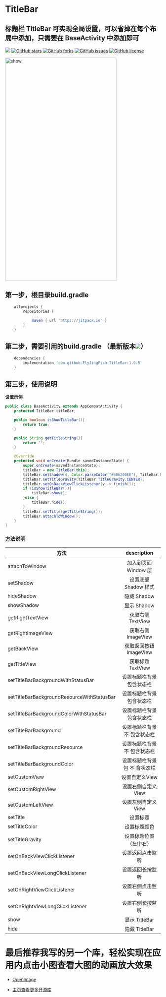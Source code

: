 # TitleBar
## 标题栏 TitleBar 可实现全局设置，可以省掉在每个布局中添加，只需要在 BaseActivity 中添加即可 

[![](https://jitpack.io/v/FlyJingFish/TitleBar.svg)](https://jitpack.io/#FlyJingFish/TitleBar)
[![GitHub stars](https://img.shields.io/github/stars/FlyJingFish/TitleBar.svg)](https://github.com/FlyJingFish/TitleBar/stargazers)
[![GitHub forks](https://img.shields.io/github/forks/FlyJingFish/TitleBar.svg)](https://github.com/FlyJingFish/TitleBar/network)
[![GitHub issues](https://img.shields.io/github/issues/FlyJingFish/TitleBar.svg)](https://github.com/FlyJingFish/TitleBar/issues)
[![GitHub license](https://img.shields.io/github/license/FlyJingFish/TitleBar.svg)](https://github.com/FlyJingFish/TitleBar/blob/master/LICENSE)


<img src="https://github.com/FlyJingFish/TitleBar/tree/master/screenshot/Screenshot_20230320_161148.jpg" width="360px" height="720px" alt="show" />


## 第一步，根目录build.gradle

```gradle
    allprojects {
        repositories {
            ...
            maven { url 'https://jitpack.io' }
        }
    }
```
## 第二步，需要引用的build.gradle （最新版本[![](https://jitpack.io/v/FlyJingFish/TitleBar.svg)](https://jitpack.io/#FlyJingFish/TitleBar)）

```gradle
    dependencies {
        implementation 'com.github.FlyJingFish:TitleBar:1.0.5'
    }
```
## 第三步，使用说明

**设置示例**

```java
public class BaseActivity extends AppCompatActivity {
    protected TitleBar titleBar;

    public boolean isShowTitleBar(){
        return true;
    }

    public String getTitleString(){
        return "";
    }

    @Override
    protected void onCreate(Bundle savedInstanceState) {
        super.onCreate(savedInstanceState);
        titleBar = new TitleBar(this);
        titleBar.setShadow(4, Color.parseColor("#406200EE"), TitleBar.ShadowType.GRADIENT);
        titleBar.setTitleGravity(TitleBar.TitleGravity.CENTER);
        titleBar.setOnBackViewClickListener(v -> finish());
        if (isShowTitleBar()){
            titleBar.show();
        }else {
            titleBar.hide();
        }
        titleBar.setTitle(getTitleString());
        titleBar.attachToWindow();
    }
}
```

### 方法说明

| 方法                                           |   description    |
|----------------------------------------------|:----------------:|
| attachToWindow                               |  加入到页面 Window 层  |
| setShadow                                    |  设置底部 Shadow 样式  |
| hideShadow                                   |    隐藏 Shadow     |
| showShadow                                   |    显示 Shadow     |
| getRightTextView                             |  获取右侧 TextView   |
| getRightImageView                            |  获取右侧 ImageView  |
| getBackView                                  | 获取返回按钮 ImageView |
| getTitleView                                 |  获取标题 TextView   |
| setTitleBarBackgroundWithStatusBar           |   设置标题栏背景包含状态栏   |
| setTitleBarBackgroundResourceWithStatusBar   |   设置标题栏背景包含状态栏   |
| setTitleBarBackgroundColorWithStatusBar      |   设置标题栏背景包含状态栏   |
| setTitleBarBackground                        | 设置标题栏背景 不 包含状态栏  |
| setTitleBarBackgroundResource                | 设置标题栏背景 不 包含状态栏  |
| setTitleBarBackgroundColor                   | 设置标题栏背景包 不 含状态栏  |
| setCustomView                                |    设置自定义View     |
| setCustomRightView                           |   设置右侧自定义View    |
| setCustomLeftView                            |   设置左侧自定义View    |
| setTitle                                     |       设置标题       |
| setTitleColor                                |      设置标题颜色      |
| setTitleGravity                              |   设置标题位置（左中右）    |
| setOnBackViewClickListener                   |     设置返回点击监听     |
| setOnBackViewLongClickListener               |     设置返回长按监听     |
| setOnRightViewClickListener                  |     设置右侧点击监听     |
| setOnRightViewLongClickListener              |     设置右侧长按监听     |
| show                                         |   显示 TitleBar    |
| hide                                         |   隐藏 TitleBar    |




# 最后推荐我写的另一个库，轻松实现在应用内点击小图查看大图的动画放大效果

- [OpenImage](https://github.com/FlyJingFish/OpenImage) 

- [主页查看更多开源库](https://github.com/FlyJingFish)




